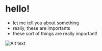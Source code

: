 # hello!


* let me tell you about something
* really, these are importants
* these sort of things are really important!
















![Alt text](https://i.kym-cdn.com/photos/images/list/002/355/517/9c8.png "a title")
